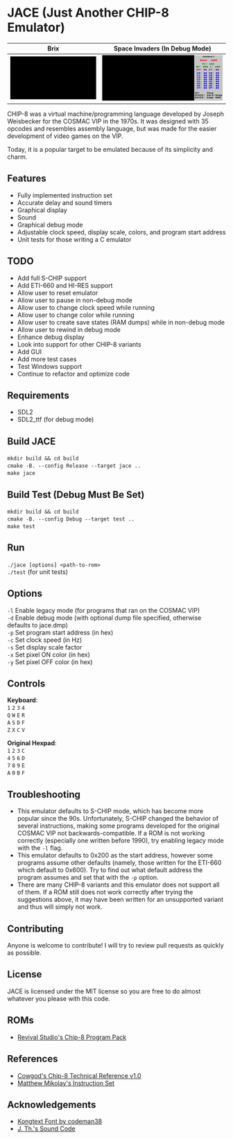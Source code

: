 # JACE (Just Another CHIP-8 Emulator)
|Brix|Space Invaders (In Debug Mode)|
|----|------------------------------|
|<img src = "/screenshots/Brix_CH8.gif?raw=true">|<img src = "/screenshots/Invaders_CH8.gif?raw=true">|

CHIP-8 was a virtual machine/programming language developed by Joseph Weisbecker for the COSMAC VIP in the 1970s. It was designed with 35 opcodes and resembles assembly language, but was made for the easier development of video games on the VIP.

Today, it is a popular target to be emulated because of its simplicity and charm.

## Features
* Fully implemented instruction set
* Accurate delay and sound timers
* Graphical display
* Sound
* Graphical debug mode
* Adjustable clock speed, display scale, colors, and program start address
* Unit tests for those writing a C emulator

## TODO
* Add full S-CHIP support
* Add ETI-660 and HI-RES support
* Allow user to reset emulator
* Allow user to pause in non-debug mode
* Allow user to change clock speed while running
* Allow user to change color while running
* Allow user to create save states (RAM dumps) while in non-debug mode
* Allow user to rewind in debug mode
* Enhance debug display
* Look into support for other CHIP-8 variants
* Add GUI
* Add more test cases
* Test Windows support
* Continue to refactor and optimize code

## Requirements
* SDL2
* SDL2_ttf (for debug mode)

## Build JACE
`mkdir build && cd build`  
`cmake -B. --config Release --target jace ..`  
`make jace`

## Build Test (Debug Must Be Set)
`mkdir build && cd build`  
`cmake -B. --config Debug --target test ..`  
`make test`

## Run
`./jace [options] <path-to-rom>`  
`./test` (for unit tests)

## Options
`-l` Enable legacy mode (for programs that ran on the COSMAC VIP)  
`-d` Enable debug mode (with optional dump file specified, otherwise defaults to jace.dmp)  
`-p` Set program start address (in hex)  
`-c` Set clock speed (in Hz)  
`-s` Set display scale factor  
`-x` Set pixel ON color (in hex)  
`-y` Set pixel OFF color (in hex)

## Controls
**Keyboard**:  
`1` `2` `3` `4`  
`Q` `W` `E` `R`  
`A` `S` `D` `F`  
`Z` `X` `C` `V`

**Original Hexpad**:  
`1` `2` `3` `C`  
`4` `5` `6` `D`  
`7` `8` `9` `E`  
`A` `0` `B` `F`

## Troubleshooting
* This emulator defaults to S-CHIP mode, which has become more popular since the 90s. Unfortunately, S-CHIP changed the behavior of several instructions, making some programs developed for the original COSMAC VIP not backwards-compatible. If a ROM is not working correctly (especially one written before 1990), try enabling legacy mode with the `-l` flag.
* This emulator defaults to 0x200 as the start address, however some programs assume other defaults (namely, those written for the ETI-660 which default to 0x600). Try to find out what default address the program assumes and set that with the `-p` option.
* There are many CHIP-8 variants and this emulator does not support all of them. If a ROM still does not work correctly after trying the suggestions above, it may have been written for an unsupported variant and thus will simply not work.

## Contributing
Anyone is welcome to contribute! I will try to review pull requests as quickly as possible.

## License
JACE is licensed under the MIT license so you are free to do almost whatever you please with this code.

## ROMs
* [Revival Studio's Chip-8 Program Pack](https://github.com/kripod/chip8-roms)

## References
* [Cowgod's Chip-8 Technical Reference v1.0](http://devernay.free.fr/hacks/chip8/C8TECH10.HTM)
* [Matthew Mikolay's Instruction Set](https://github.com/mattmikolay/chip-8/wiki/CHIP%E2%80%908-Instruction-Set)

## Acknowledgements
* [Kongtext Font by codeman38](https://www.1001fonts.com/kongtext-font.html)
* [J. Th.'s Sound Code](https://stackoverflow.com/a/45002609)
